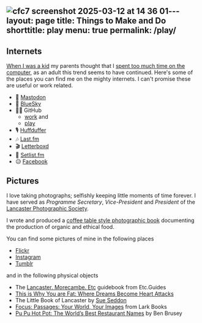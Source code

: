 ![cfc7 screenshot 2025-03-12 at 14 36 01](https://github.com/user-attachments/assets/36020123-1f4c-4fdf-82d7-a880f0a22124)---
layout: page
title: Things to Make and Do
shorttitle: play
menu: true
permalink: /play/
---
## Internets

[When I was a kid](https://www.flickr.com/search/?sort=date-taken-desc&safe_search=1&tags=blackpool&user_id=67287915%40N00&view_all=1) my parents thought that I [spent too much time on the computer](http://www.worldofspectrum.org/), as an adult this trend seems to have continued. Here's some of the places you can find me on the mighty internets. I can't promise these are useful or work related.

* 💬 [Mastodon][mastodon]
* 🦋 [BlueSky][bluesky]
* 🧑‍💻 GitHub
    * [work](https://github.com/cfc7-unikent) and 
    * [play](https://github.com/christiancable/)
* 🎙️ [Huffduffer][huffduffer]
* 🎶 [Last.fm][lastfm]
* 🎬 [Letterboxd][letterboxd]
* 🎸 [Setlist.fm][setlistfm] 
* 😥 [Facebook][facebook]

## Pictures

I love taking photographs; selfishly keeping little moments of time forever. I have served as _Programme Secretary_, _Vice-President_ and _President_ of the [Lancaster Photographic Society][lps].

I wrote and produced a [coffee table style photographic book][book] documenting the production of organic and ethical food.

You can find some pictures of mine in the following places

* [Flickr][flickr]
* [Instagram][instagram]
* [Tumblr][tumblr]

and in the following physical objects

* The [Lancaster. Morecambe. Etc](http://www.amazon.co.uk/Lancaster-Morecambe-Etc-Simon-Couchman/dp/0956305709/ref=sr_1_1?ie=UTF8&s=books&qid=1264433848&sr=8-1) guidebook from Etc.Guides
* [This is Why You are Fat: Where Dreams Become Heart Attacks](http://www.amazon.co.uk/This-Why-You-are-Fat/dp/0061936634/ref=sr_1_1?ie=UTF8&s=books&qid=1264434016&sr=1-1)
* The Little Book of Lancaster by [Sue Seddon](http://www.sueseddon.co.uk/)
* [Focus: Passages: Your World, Your Images](http://www.amazon.com/Focus-Passages-Your-World-Images/dp/1600596800/ref=sr_1_1?ie=UTF8&s=books&qid=1271271772&sr=8-1) from Lark Books
* [Pu Pu Hot Pot: The World’s Best Restaurant Names](http://www.amazon.co.uk/Pu-Hot-Pot-Worlds-Restaurant/dp/0670921823/) by Ben Brusey

[bluesky]: https://bsky.app/profile/christiancable.co.uk
[letterboxd]: https://letterboxd.com/christiancable/
[flickr]: https://www.flickr.com/photos/nexus_icon
[lps]: https://www.lancasterphotographicsociety.org.uk
[book]: https://www.blurb.com/books/1588810
[google]: https://www.google.com/profiles/christiancable
[mastodon]: https://mastodonapp.uk/@christiancable
[tumblr]: https://squareeggs.tumblr.com/
[facebook]: https://www.facebook.com/christiancable
[lastfm]: https://last.fm/user/nexus_icon
[huffduffer]:https://huffduffer.com/christiancable
[instagram]:https://instagram.com/christiancable/
[setlistfm]:https://www.setlist.fm/user/christiancable

